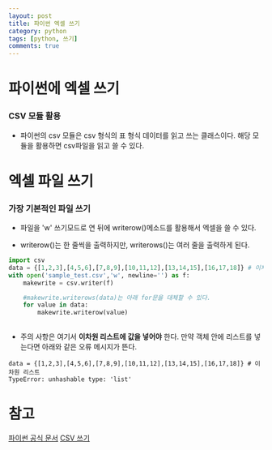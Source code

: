 ```yaml
---
layout: post
title: 파이썬 엑셀 쓰기
category: python
tags: [python, 쓰기]
comments: true
---
```


# 파이썬에 엑셀 쓰기

### CSV 모듈 활용

- 파이썬의 csv 모듈은 csv 형식의 표 형식 데이터를 읽고 쓰는 클래스이다. 해당 모듈을 활용하면 csv파일을 읽고 쓸 수 있다.

# 엑셀 파일 쓰기

### 가장 기본적인 파일 쓰기

- 파일을 'w' 쓰기모드로 연 뒤에 writerow()메소드를 활용해서 엑셀을 쓸 수 있다.

- writerow()는 한 줄씩을 출력하지만, writerows()는 여러 줄을 출력하게 된다.

```python
import csv
data = {[1,2,3],[4,5,6],[7,8,9],[10,11,12],[13,14,15],[16,17,18]} # 이차원 리스트
with open('sample_test.csv','w', newline='') as f:
    makewrite = csv.writer(f)

    #makewrite.writerows(data)는 아래 for문을 대체할 수 있다.
    for value in data:
        makewrite.writerow(value)
        
```

- 주의 사항은 여기서 **이차원 리스트에 값을 넣어야** 한다. 만약 객체 안에 리스트를 넣는다면 아래와 같은 오류 메시지가 뜬다.

```
data = {[1,2,3],[4,5,6],[7,8,9],[10,11,12],[13,14,15],[16,17,18]} # 이차원 리스트
TypeError: unhashable type: 'list'

```


# 참고
[파이썬 공식 문서](https://docs.python.org/ko/3/library/csv.html)
[CSV 쓰기](https://woolbro.tistory.com/36)